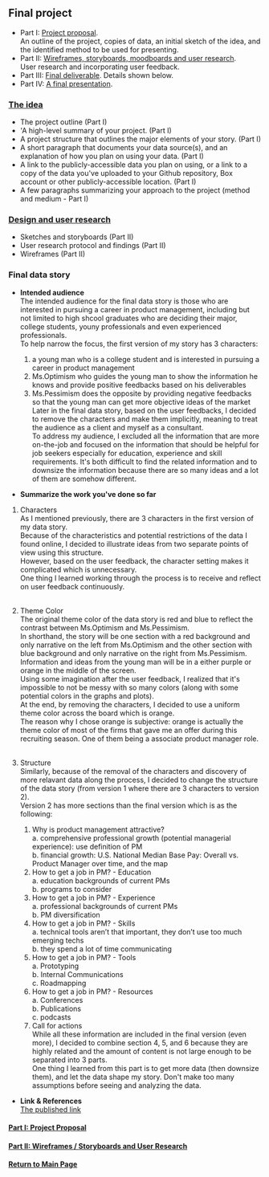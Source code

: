 ## Final project

- Part I: [Project proposal](final_project_JiadiLi.md).  
    An outline of the project, copies of data, an initial sketch of the idea, and the identified method to be used for presenting. 
- Part II: [Wireframes, storyboards, moodboards and user research](final_project_JiadiLi2.md).  
    User research and incorporating user feedback. 
- Part III: [Final deliverable](final_project_JiadiLi3.md).
    Details shown below.
- Part IV: [A final presentation](https://carnegiemellon.shorthandstories.com/pm/index.html). 

### [The idea](final_project_JiadiLi.md)

- The project outline (Part I)
- 'A high-level summary of your project.  (Part I)
- A project structure that outlines the major elements of your story. (Part I)
- A short paragraph that documents your data source(s), and an explanation of how you plan on using your data. (Part I)
- A link to the publicly-accessible data you plan on using, or a link to a copy of the data you've uploaded to your Github repository, Box account or other publicly-accessible location. (Part I)
- A few paragraphs summarizing your approach to the project (method and medium - Part I)

### [Design and user research](final_project_JiadiLi2.md)

- Sketches and storyboards (Part II)
- User research protocol and findings (Part II)
- Wireframes (Part II)

### Final data story

- **Intended audience**<br/>
The intended audience for the final data story is those who are interested in pursuing a career in product management, including but not limited to high shcool graduates who are deciding their major, college students, youny professionals and even experienced professionals.<br/>
To help narrow the focus, the first version of my story has 3 characters: <br/>
    1. a young man who is a college student and is interested in pursuing a career in product management<br/>
    2. Ms.Optimism who guides the young man to show the information he knows and provide positive feedbacks based on his deliverables<br/>
    3. Ms.Pessimism does the opposite by providing negative feedbacks so that the young man can get more objective ideas of the market<br/>
Later in the final data story, based on the user feedbacks, I decided to remove the characters and make them implicitly, meaning to treat the audience as a client and myself as a consultant.<br/>
To address my audience, I excluded all the information that are more on-the-job and focused on the information that should be helpful for job seekers especially for education, experience and skill requirements. It's both difficult to find the related information and to downsize the information because there are so many ideas and a lot of them are somehow different.<br/>


- **Summarize the work you've done so far**<br/>  
1. Characters<br/>
    As I mentioned previously, there are 3 characters in the first version of my data story. <br/>
    Because of the characteristics and potential restrictions of the data I found online, I decided to illustrate ideas from two separate points of view using this structure.<br/>
    However, based on the user feedback, the character setting makes it complicated which is unnecessary. <br/>
    One thing I learned working through the process is to receive and reflect on user feedback continuously.<br/><br/>
    
2. Theme Color<br/>
    The original theme color of the data story is red and blue to reflect the contrast between Ms.Optimism and Ms.Pessimism.<br/>
    In shorthand, the story will be one section with a red background and only narrative on the left from Ms.Optimism and the other section with blue background and only narrative on the right from Ms.Pessimism. Information and ideas from the young man will be in a either purple or orange in the middle of the screen.<br/>
    Using some imagination after the user feedback, I realized that it's impossible to not be messy with so many colors (along with some potential colors in the graphs and plots).<br/>
    At the end, by removing the characters, I decided to use a uniform theme color across the board which is orange.<br/>
    The reason why I chose orange is subjective: orange is actually the theme color of most of the firms that gave me an offer during this recruiting season. One of them being a associate product manager role.<br/><br/>
    
3. Structure<br/>
    Similarly, because of the removal of the characters and discovery of more relavant data along the process, I decided to change the structure of the data story (from version 1 where there are 3 characters to version 2).<br/>
    Version 2 has more sections than the final version which is as the following:
    1. Why is product management attractive?<br/>
        a. comprehensive professional growth (potential managerial experience): use definition of PM<br/>
        b. financial growth: U.S. National Median Base Pay: Overall vs. Product Manager over time, and the map<br/>
    2. How to get a job in PM? - Education<br/>
        a. education backgrounds of current PMs<br/>
        b. programs to consider<br/>
    3. How to get a job in PM? - Experience<br/>
        a. professional backgrounds of current PMs<br/>
        b. PM diversification<br/>
    4. How to get a job in PM? - Skills<br/>
        a. technical tools aren’t that important, they don’t use too much emerging techs<br/>
        b. they spend a lot of time communicating<br/>
    5. How to get a job in PM? - Tools<br/>
        a. Prototyping<br/>
        b. Internal Communications<br/>
        c. Roadmapping<br/>
    6. How to get a job in PM? - Resources<br/>
        a. Conferences<br/>
        b. Publications<br/>
        c. podcasts<br/>
    7. Call for actions<br/>
    While all these information are included in the final version (even more), I decided to combine section 4, 5, and 6 because they are highly related and the amount of content is not large enough to be separated into 3 parts.<br/>
    One thing I learned from this part is to get more data (then downsize them), and let the data shape my story. Don't make too many assumptions before seeing and analyzing the data.<br/>

- **Link & References**<br/>
[The published link](https://carnegiemellon.shorthandstories.com/pm/index.html)


#### [Part I: Project Proposal](/final_project_JiadiLi.md)
#### [Part II: Wireframes / Storyboards and User Research](/final_project_JiadiLi2.md)
#### [Return to Main Page](/README.md)
